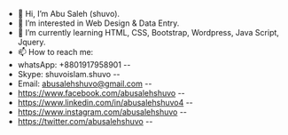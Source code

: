 - 👋 Hi, I’m Abu Saleh (shuvo).
- 👀 I’m interested in Web Design & Data Entry.
- 🌱 I’m currently learning HTML, CSS, Bootstrap, Wordpress, Java Script, Jquery.
- 📫 How to reach me:
- whatsApp: +8801917958901 --
- Skype: shuvoislam.shuvo --
- Email: abusalehshuvo@gmail.com --
- https://www.facebook.com/abusalehshuvo --
- https://www.linkedin.com/in/abusalehshuvo4 --
- https://www.instagram.com/abusalehshuvo --
- https://twitter.com/abusalehshuvo --

<!---
abusalehshuvo/abusalehshuvo is a ✨ special ✨ repository because its `README.md` (this file) appears on your GitHub profile.
You can click the Preview link to take a look at your changes.
--->
